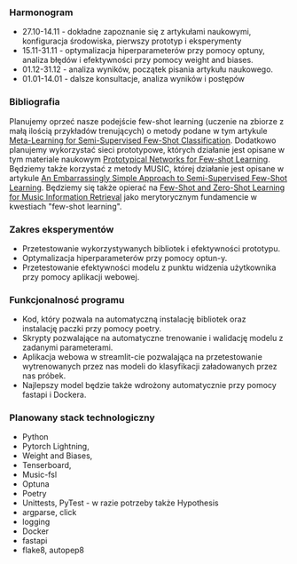 ### Harmonogram
- 27.10-14.11 - dokładne zapoznanie się z artykułami naukowymi, konfiguracja środowiska, pierwszy prototyp i eksperymenty
- 15.11-31.11 - optymalizacja hiperparameterów przy pomocy optuny, analiza błędów i efektywności przy pomocy weight and biases.
- 01.12-31.12 - analiza wyników, początek pisania artykułu naukowego.
- 01.01-14.01 - dalsze konsultacje, analiza wyników i postępów

### Bibliografia
Planujemy oprzeć nasze podejście few-shot learning (uczenie na zbiorze z małą ilością przykładów trenujących) o metody podane w tym
artykule  [Meta-Learning for Semi-Supervised Few-Shot Classification](https://arxiv.org/abs/1803.00676).
Dodatkowo planujemy wykorzystać sieci prototypowe, których działanie jest opisane w tym materiale naukowym
[Prototypical Networks for Few-shot Learning](https://arxiv.org/abs/1703.05175).
Będziemy także korzystać z metody MUSIC, której działanie jest opisane w artykule [An Embarrassingly Simple Approach to Semi-Supervised Few-Shot Learning](https://arxiv.org/abs/2209.13777). Będziemy się także opierać na [Few-Shot and Zero-Shot Learning for Music Information Retrieval](https://music-fsl-zsl.github.io/tutorial) jako merytorycznym fundamencie w kwestiach "few-shot learning".

### Zakres eksperymentów
- Przetestowanie wykorzystywanych bibliotek i efektywności prototypu.
- Optymalizacja hiperparameterów przy pomocy optun-y.
- Przetestowanie efektywności modelu z punktu widzenia użytkownika przy pomocy aplikacji webowej.

### Funkcjonalnosć programu
- Kod, który pozwala na automatyczną instalację bibliotek oraz instalację paczki przy pomocy poetry.
- Skrypty pozwalające na automatyczne trenowanie i walidację modelu z zadanymi parameterami. 
- Aplikacja webowa w streamlit-cie pozwalająca na przetestowanie wytrenowanych przez nas modeli do klasyfikacji załadowanych przez nas próbek.
- Najlepszy model będzie także wdrożony automatycznie przy pomocy fastapi i Dockera.

### Planowany stack technologiczny
- Python
- Pytorch Lightning,
- Weight and Biases,
- Tenserboard,
- Music-fsl
- Optuna
- Poetry
- Unittests, PyTest - w razie potrzeby także Hypothesis
- argparse, click
- logging
- Docker
- fastapi
- flake8, autopep8